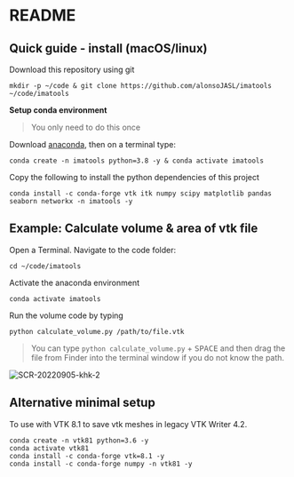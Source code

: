 # README

## Quick guide - install  (macOS/linux) 

Download this repository using git
```
mkdir -p ~/code & git clone https://github.com/alonsoJASL/imatools ~/code/imatools
```

**Setup conda environment**
> You only need to do this once

Download [anaconda](https://www.anaconda.com/products/distribution), then 
on a terminal type: 
```
conda create -n imatools python=3.8 -y & conda activate imatools
```

Copy the following to install the python dependencies of this project
```
conda install -c conda-forge vtk itk numpy scipy matplotlib pandas seaborn networkx -n imatools -y
```

## Example: Calculate volume & area of vtk file
Open a Terminal. Navigate to the code folder:
```
cd ~/code/imatools
```
Activate the anaconda environment
```
conda activate imatools
```
Run the volume code by typing 
```
python calculate_volume.py /path/to/file.vtk
``` 
> You can type `python calculate_volume.py` + <kbd>SPACE</kbd> and then drag the file from Finder into the terminal window if you do not know the path.

![SCR-20220905-khk-2](https://user-images.githubusercontent.com/9891700/188464906-970f6098-064a-48e1-a138-19e4ba43715b.jpeg)


## Alternative minimal setup
To use with VTK 8.1 to save vtk meshes in legacy VTK Writer 4.2.

```
conda create -n vtk81 python=3.6 -y
conda activate vtk81
conda install -c conda-forge vtk=8.1 -y
conda install -c conda-forge numpy -n vtk81 -y  
```
